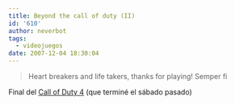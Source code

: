 ```yaml
---
title: Beyond the call of duty (II)
id: '610'
author: neverbot
tags:
  - videojuegos
date: 2007-12-04 18:30:04
---
```


> Heart breakers and life takers, thanks for playing! Semper fi

Final del [Call of Duty 4](http://en.wikipedia.org/wiki/Call_of_Duty_4:_Modern_Warfare) (que terminé el sábado pasado)